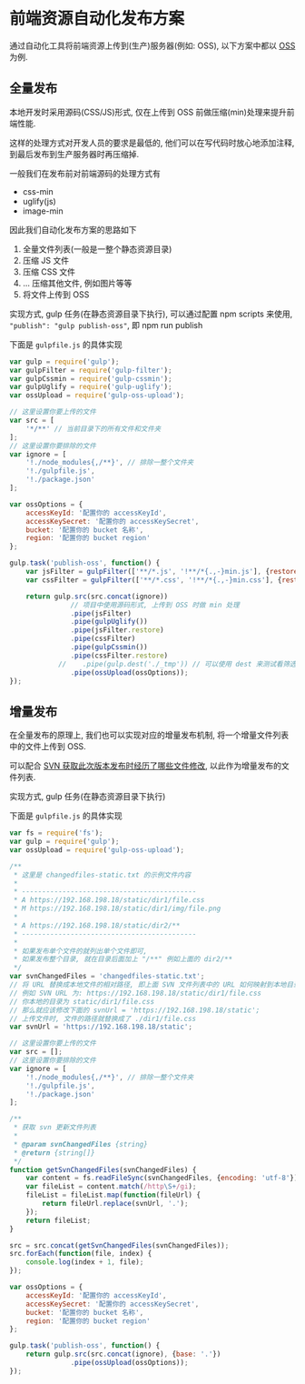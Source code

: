 # 前端资源自动化发布方案

通过自动化工具将前端资源上传到(生产)服务器(例如: OSS), 以下方案中都以 [OSS](https://intl.aliyun.com/zh/product/oss) 为例.

## 全量发布

本地开发时采用源码(CSS/JS)形式, 仅在上传到 OSS 前做压缩(min)处理来提升前端性能.

这样的处理方式对开发人员的要求是最低的, 他们可以在写代码时放心地添加注释, 到最后发布到生产服务器时再压缩掉.

一般我们在发布前对前端源码的处理方式有
* css-min
* uglify(js)
* image-min

因此我们自动化发布方案的思路如下
1. 全量文件列表(一般是一整个静态资源目录)
2. 压缩 JS 文件
3. 压缩 CSS 文件
4. ... 压缩其他文件, 例如图片等等
5. 将文件上传到 OSS

实现方式, gulp 任务(在静态资源目录下执行), 可以通过配置 npm scripts 来使用, `"publish": "gulp publish-oss"`, 即 npm run publish

下面是 `gulpfile.js` 的具体实现

```javascript
var gulp = require('gulp');
var gulpFilter = require('gulp-filter');
var gulpCssmin = require('gulp-cssmin');
var gulpUglify = require('gulp-uglify');
var ossUpload = require('gulp-oss-upload');

// 这里设置你要上传的文件
var src = [
    '*/**' // 当前目录下的所有文件和文件夹
];
// 这里设置你要排除的文件
var ignore = [
    '!./node_modules{,/**}', // 排除一整个文件夹
    '!./gulpfile.js',
    '!./package.json'
];

var ossOptions = {
    accessKeyId: '配置你的 accessKeyId',
    accessKeySecret: '配置你的 accessKeySecret',
    bucket: '配置你的 bucket 名称',
    region: '配置你的 bucket region'
};

gulp.task('publish-oss', function() {
    var jsFilter = gulpFilter(['**/*.js', '!**/*{.,-}min.js'], {restore: true});
    var cssFilter = gulpFilter(['**/*.css', '!**/*{.,-}min.css'], {restore: true});

    return gulp.src(src.concat(ignore))
               // 项目中使用源码形式, 上传到 OSS 时做 min 处理
               .pipe(jsFilter)
               .pipe(gulpUglify())
               .pipe(jsFilter.restore)
               .pipe(cssFilter)
               .pipe(gulpCssmin())
               .pipe(cssFilter.restore)
            //    .pipe(gulp.dest('./_tmp')) // 可以使用 dest 来测试看筛选的文件是否正确
               .pipe(ossUpload(ossOptions));
});
```

## 增量发布

在全量发布的原理上, 我们也可以实现对应的增量发布机制, 将一个增量文件列表中的文件上传到 OSS.

可以配合 [SVN 获取此次版本发布时经历了哪些文件修改](https://www.douban.com/note/497853339/), 以此作为增量发布的文件列表.

实现方式, gulp 任务(在静态资源目录下执行)

下面是 `gulpfile.js` 的具体实现

```javascript
var fs = require('fs');
var gulp = require('gulp');
var ossUpload = require('gulp-oss-upload');

/**
 * 这里是 changedfiles-static.txt 的示例文件内容
 * 
 * -------------------------------------------
 * A https://192.168.198.18/static/dir1/file.css
 * M https://192.168.198.18/static/dir1/img/file.png
 * 
 * A https://192.168.198.18/static/dir2/**
 * -------------------------------------------
 * 
 * 如果发布单个文件的就列出单个文件即可,
 * 如果发布整个目录, 就在目录后面加上 "/**" 例如上面的 dir2/**
 */
var svnChangedFiles = 'changedfiles-static.txt';
// 将 URL 替换成本地文件的相对路径, 即上面 SVN 文件列表中的 URL 如何映射到本地目录
// 例如 SVN URL 为: https://192.168.198.18/static/dir1/file.css
// 你本地的目录为 static/dir1/file.css
// 那么就应该修改下面的 svnUrl = 'https://192.168.198.18/static';
// 上传文件时, 文件的路径就替换成了 ./dir1/file.css
var svnUrl = 'https://192.168.198.18/static';

// 这里设置你要上传的文件
var src = [];
// 这里设置你要排除的文件
var ignore = [
    '!./node_modules{,/**}', // 排除一整个文件夹
    '!./gulpfile.js',
    '!./package.json'
];

/**
 * 获取 svn 更新文件列表
 * 
 * @param svnChangedFiles {string}
 * @return {string[]}
 */
function getSvnChangedFiles(svnChangedFiles) {
    var content = fs.readFileSync(svnChangedFiles, {encoding: 'utf-8'});
    var fileList = content.match(/http\S+/gi);
    fileList = fileList.map(function(fileUrl) {
        return fileUrl.replace(svnUrl, '.');
    });
    return fileList;
}

src = src.concat(getSvnChangedFiles(svnChangedFiles));
src.forEach(function(file, index) {
    console.log(index + 1, file);
});

var ossOptions = {
    accessKeyId: '配置你的 accessKeyId',
    accessKeySecret: '配置你的 accessKeySecret',
    bucket: '配置你的 bucket 名称',
    region: '配置你的 bucket region'
};

gulp.task('publish-oss', function() {
    return gulp.src(src.concat(ignore), {base: '.'})
               .pipe(ossUpload(ossOptions));
});
```